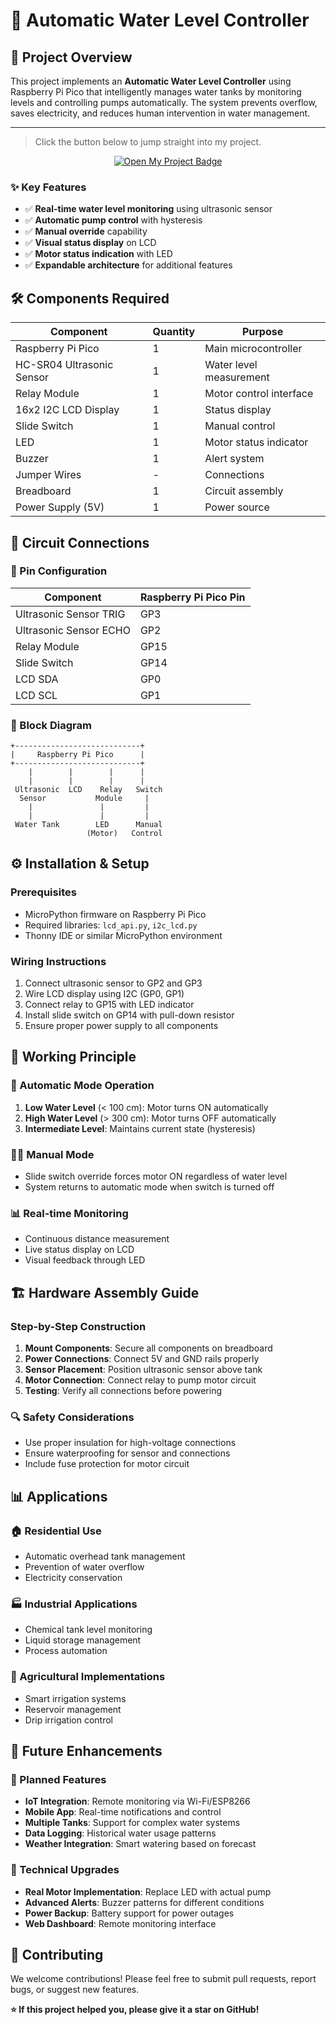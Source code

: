 # 🚀 Automatic Water Level Controller


## 🎯 Project Overview

This project implements an **Automatic Water Level Controller** using Raspberry Pi Pico that intelligently manages water tanks by monitoring levels and controlling pumps automatically. The system prevents overflow, saves electricity, and reduces human intervention in water management.

---

> Click the button below to jump straight into my project.

<p align="center">
  <a href="https://wokwi.com/projects/443345805846860801" target="_blank">
    <img src="https://img.shields.io/badge/Open%20Project-%F0%9F%9A%80-blue?style=for-the-badge" alt="Open My Project Badge"/>
  </a>
</p>



### ✨ Key Features
- ✅ **Real-time water level monitoring** using ultrasonic sensor
- ✅ **Automatic pump control** with hysteresis
- ✅ **Manual override** capability
- ✅ **Visual status display** on LCD
- ✅ **Motor status indication** with LED
- ✅ **Expandable architecture** for additional features

## 🛠 Components Required

| Component                | Quantity | Purpose                   |
|--------------------------|----------|---------------------------|
| Raspberry Pi Pico        | 1        | Main microcontroller      |
| HC-SR04 Ultrasonic Sensor| 1        | Water level measurement   |
| Relay Module             | 1        | Motor control interface   |
| 16x2 I2C LCD Display     | 1        | Status display            |
| Slide Switch             | 1        | Manual control            |
| LED                      | 1        | Motor status indicator    |
| Buzzer                   | 1        | Alert system              |
| Jumper Wires             | -        | Connections               |
| Breadboard               | 1        | Circuit assembly          |
| Power Supply (5V)        | 1        | Power source              |

## 🔌 Circuit Connections

### 📍 Pin Configuration

| Component                | Raspberry Pi Pico Pin |
|--------------------------|----------------------|
| Ultrasonic Sensor TRIG   | GP3                  |
| Ultrasonic Sensor ECHO   | GP2                  |
| Relay Module             | GP15                 |
| Slide Switch             | GP14                 |
| LCD SDA                  | GP0                  |
| LCD SCL                  | GP1                  |

### 🔧 Block Diagram
```
+----------------------------+
|     Raspberry Pi Pico      |
+----------------------------+
    |        |        |      |
    |        |        |      |
 Ultrasonic  LCD    Relay   Switch
  Sensor           Module     |
    |               |         |
    |               |         |
 Water Tank        LED      Manual
                 (Motor)   Control
```

## ⚙️ Installation & Setup

### Prerequisites
- MicroPython firmware on Raspberry Pi Pico
- Required libraries: `lcd_api.py`, `i2c_lcd.py`
- Thonny IDE or similar MicroPython environment

### Wiring Instructions
1. Connect ultrasonic sensor to GP2 and GP3
2. Wire LCD display using I2C (GP0, GP1)
3. Connect relay to GP15 with LED indicator
4. Install slide switch on GP14 with pull-down resistor
5. Ensure proper power supply to all components

## 🔄 Working Principle

### 🤖 Automatic Mode Operation
1. **Low Water Level** (< 100 cm): Motor turns ON automatically
2. **High Water Level** (> 300 cm): Motor turns OFF automatically  
3. **Intermediate Level**: Maintains current state (hysteresis)

### 👨‍💼 Manual Mode
- Slide switch override forces motor ON regardless of water level
- System returns to automatic mode when switch is turned off

### 📊 Real-time Monitoring
- Continuous distance measurement
- Live status display on LCD
- Visual feedback through LED


## 🏗 Hardware Assembly Guide

### Step-by-Step Construction
1. **Mount Components**: Secure all components on breadboard
2. **Power Connections**: Connect 5V and GND rails properly
3. **Sensor Placement**: Position ultrasonic sensor above tank
4. **Motor Connection**: Connect relay to pump motor circuit
5. **Testing**: Verify all connections before powering

### 🔍 Safety Considerations
- Use proper insulation for high-voltage connections
- Ensure waterproofing for sensor and connections
- Include fuse protection for motor circuit

## 📊 Applications

### 🏠 Residential Use
- Automatic overhead tank management
- Prevention of water overflow
- Electricity conservation

### 🏭 Industrial Applications
- Chemical tank level monitoring
- Liquid storage management
- Process automation

### 🌾 Agricultural Implementations
- Smart irrigation systems
- Reservoir management
- Drip irrigation control

## 🚀 Future Enhancements

### 🔮 Planned Features
- **IoT Integration**: Remote monitoring via Wi-Fi/ESP8266
- **Mobile App**: Real-time notifications and control
- **Multiple Tanks**: Support for complex water systems
- **Data Logging**: Historical water usage patterns
- **Weather Integration**: Smart watering based on forecast

### 🔧 Technical Upgrades
- **Real Motor Implementation**: Replace LED with actual pump
- **Advanced Alerts**: Buzzer patterns for different conditions
- **Power Backup**: Battery support for power outages
- **Web Dashboard**: Remote monitoring interface



## 🤝 Contributing

We welcome contributions! Please feel free to submit pull requests, report bugs, or suggest new features.

**⭐ If this project helped you, please give it a star on GitHub!**



